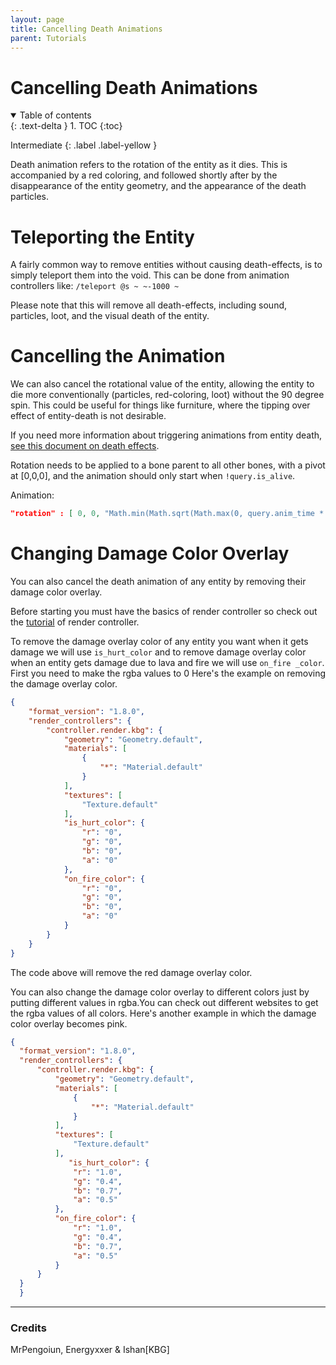 ```yaml
---
layout: page
title: Cancelling Death Animations
parent: Tutorials
---
```


# Cancelling Death Animations

<details id="toc" open markdown="block">
  <summary>
    Table of contents
  </summary>
  {: .text-delta }
1. TOC
{:toc}
</details>

Intermediate
{: .label .label-yellow }

Death animation refers to the rotation of the entity as it dies. This is accompanied by a red coloring, and followed shortly after by the disappearance of the entity geometry, and the appearance of the death particles.

# Teleporting the Entity

A fairly common way to remove entities without causing death-effects, is to simply teleport them into the void. This can be done from animation controllers like:
`/teleport @s ~ ~-1000 ~`

Please note that this will remove all death-effects, including sound, particles, loot, and the visual death of the entity. 

# Cancelling the Animation

We can also cancel the rotational value of the entity, allowing the entity to die more conventionally (particles, red-coloring, loot) without the 90 degree spin. This could be useful for things like furniture, where the tipping over effect of entity-death is not desirable.

If you need more information about triggering animations from entity death, [see this document on death effects](/tutorials/death-effects).

Rotation needs to be applied to a bone parent to all other bones, with a pivot at [0,0,0], and the animation should only start when `!query.is_alive`.

Animation:
```json
"rotation" : [ 0, 0, "Math.min(Math.sqrt(Math.max(0, query.anim_time * 20 - 0.5) / 20 * 1.6), 1) * -90" ]

```
# Changing Damage Color Overlay

You can also cancel the death animation  of any entity by removing their damage color overlay.

Before starting you must have the basics of render controller so check out the  [tutorial](/concepts/render-controller) of render controller.

To remove the damage overlay color  of any entity you want when it gets damage  we will use `is_hurt_color` and to remove damage overlay color when an entity gets damage due to lava and fire we will use `on_fire _color`.
First you need to make the rgba values to 0
Here's the example on removing the damage overlay color.
```json
{
    "format_version": "1.8.0",
    "render_controllers": {
        "controller.render.kbg": {
            "geometry": "Geometry.default",
            "materials": [
                {
                    "*": "Material.default"
                }
            ],
            "textures": [
                "Texture.default"
            ],
            "is_hurt_color": {
                "r": "0",
                "g": "0",
                "b": "0",
                "a": "0"
            },
            "on_fire_color": {
                "r": "0",
                "g": "0",
                "b": "0",
                "a": "0"
            }
        }
    }
}
```
The code above will remove the red damage overlay color.

You can also change the damage color overlay to different colors just by putting different values in rgba.You can check out different websites to get the rgba values of all colors.
Here's another example in which the damage color overlay becomes pink.
  ```json
{
    "format_version": "1.8.0",
    "render_controllers": {
        "controller.render.kbg": {
            "geometry": "Geometry.default",
            "materials": [
                {
                    "*": "Material.default"
                }
            ],
            "textures": [
                "Texture.default"
            ],
               "is_hurt_color": {
                "r": "1.0",
                "g": "0.4",
                "b": "0.7",
                "a": "0.5"
            },
            "on_fire_color": {
                "r": "1.0",
                "g": "0.4",
                "b": "0.7",
                "a": "0.5"
            }
        }
    }
    }
```
---
### Credits
MrPengoiun, Energyxxer & Ishan[KBG]
